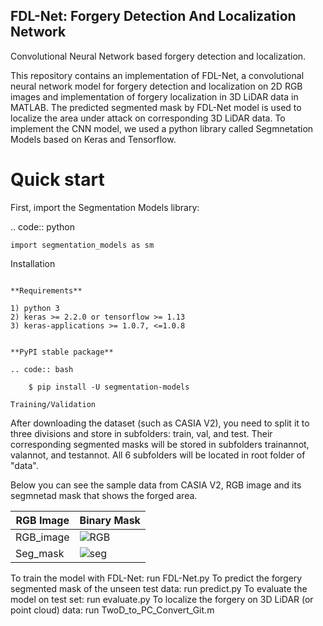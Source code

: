## FDL-Net: Forgery Detection And Localization Network
Convolutional Neural Network based forgery detection and localization.

This repository contains an implementation of FDL-Net, a convolutional neural network model for forgery detection and localization on 2D RGB images and implementation of forgery localization in 3D LiDAR data in MATLAB. The predicted segmented mask by FDL-Net model is used to localize the area under attack on corresponding 3D LiDAR data. To implement the CNN model, we used a python library called Segmnetation Models based on Keras and Tensorflow.

# Quick start
First, import the Segmentation Models library:

.. code:: python

    import segmentation_models as sm
	
Installation
~~~~~~~~~~~~

**Requirements**

1) python 3
2) keras >= 2.2.0 or tensorflow >= 1.13
3) keras-applications >= 1.0.7, <=1.0.8


**PyPI stable package**

.. code:: bash

    $ pip install -U segmentation-models	
	
Training/Validation
~~~~~~~~~~~~~~~~~~~
After downloading the dataset (such as CASIA V2), you need to split it to three divisions and store in subfolders: train, val, and test. Their corresponding segmented masks will be stored in subfolders trainannot, valannot, and testannot. All 6 subfolders will be located in root folder of "data".

Below you can see the sample data from CASIA V2, RGB image and its segmnetad mask that shows the forged area.


|RGB Image   | Binary Mask |
| ---------- | ------------|
|RGB_image   | ![RGB]      |
|Seg_mask    | ![seg]      |

[RGB]: images/Tp_D_NNN_S_N_art00033_cha00063_01421.tif
[seg]: images/01421_gt.jpg


To train the model with FDL-Net: run FDL-Net.py
To predict the forgery segmented mask of the unseen test data: run predict.py
To evaluate the model on test set: run evaluate.py
To localize the forgery on 3D LiDAR (or point cloud) data: run TwoD_to_PC_Convert_Git.m
